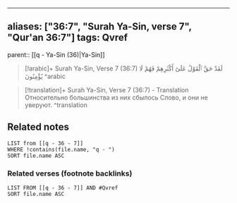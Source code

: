 
---
aliases: ["36:7", "Surah Ya-Sin, verse 7", "Qur'an 36:7"]
tags: Qvref
---

parent:: [[q - Ya-Sin (36)|Ya-Sin]]

> [!arabic]+ Surah Ya-Sin, Verse 7 (36:7)
> <span class="quran-arabic">لَقَدْ حَقَّ ٱلْقَوْلُ عَلَىٰٓ أَكْثَرِهِمْ فَهُمْ لَا يُؤْمِنُونَ</span>
^arabic

> [!translation]+ Surah Ya-Sin, Verse 7 (36:7) - Translation
> Относительно большинства из них сбылось Слово, и они не уверуют.
^translation



## Related notes
```dataview
LIST from [[q - 36 - 7]]
WHERE !contains(file.name, "q - ")
SORT file.name ASC
```

### Related verses (footnote backlinks)
```dataview
LIST FROM [[q - 36 - 7]] AND #Qvref
SORT file.name ASC
```

